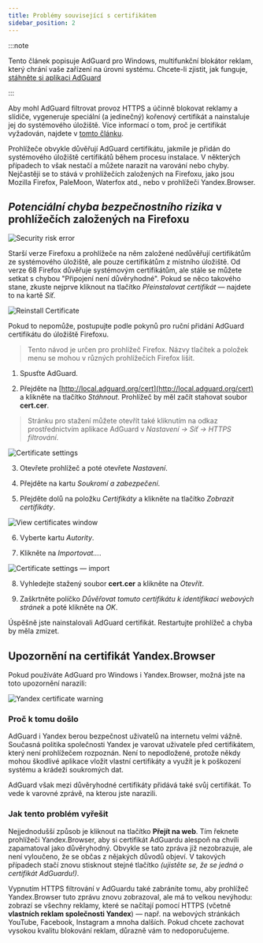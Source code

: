 ```yaml
---
title: Problémy související s certifikátem
sidebar_position: 2
---
```


:::note

Tento článek popisuje AdGuard pro Windows, multifunkční blokátor reklam, který chrání vaše zařízení na úrovni systému. Chcete-li zjistit, jak funguje, [stáhněte si aplikaci AdGuard](https://adguard.com/download.html?auto=true)

:::

Aby mohl AdGuard filtrovat provoz HTTPS a účinně blokovat reklamy a slídiče, vygeneruje speciální (a jedinečný) kořenový certifikát a nainstaluje jej do systémového úložiště. Více informací o tom, proč je certifikát vyžadován, najdete v [tomto článku](/general/https-filtering/what-is-https-filtering).

Prohlížeče obvykle důvěřují AdGuard certifikátu, jakmile je přidán do systémového úložiště certifikátů během procesu instalace. V některých případech to však nestačí a můžete narazit na varování nebo chyby. Nejčastěji se to stává v prohlížečích založených na Firefoxu, jako jsou Mozilla Firefox, PaleMoon, Waterfox atd., nebo v prohlížeči Yandex.Browser.

## *Potenciální chyba bezpečnostního rizika* v prohlížečích založených na Firefoxu

![Security risk error](https://cdn.adtidy.org/public/Adguard/kb/en/certificate/cert_error_en.png)

Starší verze Firefoxu a prohlížeče na něm založené nedůvěřují certifikátům ze systémového úložiště, ale pouze certifikátům z místního úložiště. Od verze 68 Firefox důvěřuje systémovým certifikátům, ale stále se můžete setkat s chybou "Připojení není důvěryhodné". Pokud se něco takového stane, zkuste nejprve kliknout na tlačítko *Přeinstalovat certifikát* — najdete to na kartě *Síť*.

![Reinstall Certificate](https://cdn.adtidy.org/content/kb/ad_blocker/windows/solving-problems/reinstall.jpg)

Pokud to nepomůže, postupujte podle pokynů pro ruční přidání AdGuard certifikátu do úložiště Firefoxu.
> Tento návod je určen pro prohlížeč Firefox. Názvy tlačítek a položek menu se mohou v různých prohlížečích Firefox lišit.

1) Spusťte AdGuard.

2) Přejděte na [http://local.adguard.org/cert](http://local.adguard.org/cert) a klikněte na tlačítko *Stáhnout*. Prohlížeč by měl začít stahovat soubor **cert.cer**.
> Stránku pro stažení můžete otevřít také kliknutím na odkaz prostřednictvím aplikace AdGuard v *Nastavení → Síť → HTTPS filtrování*.

![Certificate settings](https://cdn.adtidy.org/content/kb/ad_blocker/windows/solving-problems/link.jpeg)

3) Otevřete prohlížeč a poté otevřete *Nastavení*.

4) Přejděte na kartu *Soukromí a zabezpečení*.

5) Přejděte dolů na položku *Certifikáty* a klikněte na tlačítko *Zobrazit certifikáty*.

![View certificates window](https://cdn.adtidy.org/content/kb/ad_blocker/windows/solving-problems/import1.jpeg)

6) Vyberte kartu *Autority*.

7) Klikněte na *Importovat...*.

![Certificate settings — import](https://cdn.adtidy.org/content/kb/ad_blocker/windows/solving-problems/import2.jpeg)

8) Vyhledejte stažený soubor **cert.cer** a klikněte na *Otevřít*.

9) Zaškrtněte políčko *Důvěřovat tomuto certifikátu k identifikaci webových stránek* a poté klikněte na *OK*.

Úspěšně jste nainstalovali AdGuard certifikát. Restartujte prohlížeč a chyba by měla zmizet.

## Upozornění na certifikát Yandex.Browser

Pokud používáte AdGuard pro Windows i Yandex.Browser, možná jste na toto upozornění narazili:

![Yandex certificate warning](https://cdn.adtidy.org/content/kb/ad_blocker/windows/solving-problems/yandex-cert.png)

### Proč k tomu došlo

AdGuard i Yandex berou bezpečnost uživatelů na internetu velmi vážně. Současná politika společnosti Yandex je varovat uživatele před certifikátem, který není prohlížečem rozpoznán. Není to nepodložené, protože někdy mohou škodlivé aplikace vložit vlastní certifikáty a využít je k poškození systému a krádeži soukromých dat.

AdGuard však mezi důvěryhodné certifikáty přidává také svůj certifikát. To vede k varovné zprávě, na kterou jste narazili.

### Jak tento problém vyřešit

Nejjednodušší způsob je kliknout na tlačítko **Přejít na web**. Tím řeknete prohlížeči Yandex.Browser, aby si certifikát AdGuardu alespoň na chvíli zapamatoval jako důvěryhodný. Obvykle se tato zpráva již nezobrazuje, ale není vyloučeno, že se občas z nějakých důvodů objeví. V takových případech stačí znovu stisknout stejné tlačítko *(ujistěte se, že se jedná o certifikát AdGuardu!)*.

Vypnutím HTTPS filtrování v AdGuardu také zabráníte tomu, aby prohlížeč Yandex.Browser tuto zprávu znovu zobrazoval, ale má to velkou nevýhodu: zobrazí se všechny reklamy, které se načítají pomocí HTTPS (včetně **vlastních reklam společnosti Yandex**) — např. na webových stránkách YouTube, Facebook, Instagram a mnoha dalších. Pokud chcete zachovat vysokou kvalitu blokování reklam, důrazně vám to nedoporučujeme.

